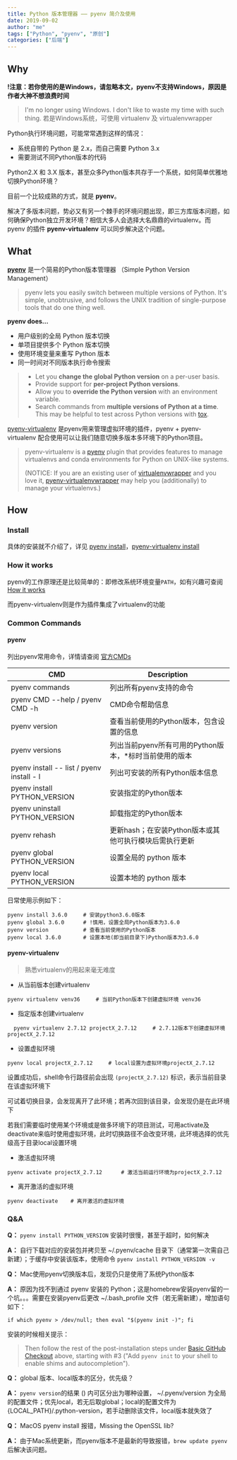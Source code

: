 ```yaml
---
title: Python 版本管理器 —— pyenv 简介及使用
date: 2019-09-02
author: "me"
tags: ["Python", "pyenv", "原创"]
categories: ["后端"]
---
```


## Why

**!注意：若你使用的是Windows，请忽略本文，pyenv不支持Windows，原因是作者大神不想浪费时间** 
> I'm no longer using Windows. I don't like to waste my time with such thing.
若是Windows系统，可使用 virtualenv 及 virtualenvwrapper

Python执行环境问题，可能常常遇到这样的情况：

- 系统自带的 Python 是 2.x，而自己需要 Python 3.x
- 需要测试不同Python版本的代码

Python2.X 和 3.X 版本，甚至众多Python版本共存于一个系统，如何简单优雅地切换Python环境？

目前一个比较成熟的方式，就是 **pyenv**。

解决了多版本问题，势必又有另一个棘手的环境问题出现，即三方库版本问题，如何确保Python独立开发环境？相信大多人会选择大名鼎鼎的virtualenv。而 pyenv 的插件 **pyenv-virtualenv** 可以同步解决这个问题。



## What

[**pyenv**](https://github.com/pyenv/pyenv) 是一个简易的Python版本管理器 （Simple Python Version Management）

> pyenv lets you easily switch between multiple versions of Python. It's simple, unobtrusive, and follows the UNIX tradition of single-purpose tools that do one thing well.

**pyenv does...**

- 用户级别的全局 Python 版本切换
- 单项目提供多个 Python 版本切换
- 使用环境变量来重写 Python 版本
- 同一时间对不同版本执行命令搜索

> - Let you **change the global Python version** on a per-user basis.
> - Provide support for **per-project Python versions**.
> - Allow you to **override the Python version** with an environment variable.
> - Search commands from **multiple versions of Python at a time**. This may be helpful to test across Python versions with [tox](https://pypi.python.org/pypi/tox).

[pyenv-virtualenv](https://github.com/pyenv/pyenv-virtualenv) 是pyenv用来管理虚拟环境的插件，pyenv + pyenv-virtualenv 配合使用可以让我们随意切换多版本多环境下的Python项目。

> pyenv-virtualenv is a [pyenv](https://github.com/pyenv/pyenv) plugin that provides features to manage virtualenvs and conda environments for Python on UNIX-like systems.
>
> (NOTICE: If you are an existing user of [virtualenvwrapper](http://pypi.python.org/pypi/virtualenvwrapper) and you love it, [pyenv-virtualenvwrapper](https://github.com/pyenv/pyenv-virtualenvwrapper) may help you (additionally) to manage your virtualenvs.)



## How

### Install

具体的安装就不介绍了，详见 [pyenv install](https://github.com/pyenv/pyenv#installation)，[pyenv-virtualenv install](https://github.com/pyenv/pyenv-virtualenv#installation)



### How it works

pyenv的工作原理还是比较简单的：即修改系统环境变量`PATH`，如有兴趣可查阅 [How it works](https://github.com/pyenv/pyenv#how-it-works)

而pyenv-virtualenv则是作为插件集成了virtualenv的功能



### Common Commands

#### pyenv

列出pyenv常用命令，详情请查阅 [官方CMDs](https://github.com/pyenv/pyenv/blob/master/COMMANDS.md)

| CMD                                      | Description                       |
| ---------------------------------------- | --------------------------------- |
| pyenv commands                           | 列出所有pyenv支持的命令                    |
| pyenv CMD --help / pyenv CMD -h          | CMD命令帮助信息                         |
| pyenv version                            | 查看当前使用的Python版本，包含设置的信息           |
| pyenv versions                           | 列出当前pyenv所有可用的Python版本，*标时当前使用的版本 |
| pyenv install -- list / pyenv install - l | 列出可安装的所有Python版本信息                |
| pyenv install PYTHON_VERSION             | 安装指定的Python版本                     |
| pyenv uninstall PYTHON_VERSION           | 卸载指定的Python版本                     |
| pyenv rehash                             | 更新hash；在安装Python版本或其他可执行模块后需执行更新  |
| pyenv global PYTHON_VERSION              | 设置全局的 python 版本                   |
| pyenv local PYTHON_VERSION               | 设置本地的 python 版本                   |

日常使用示例如下：

```shell
pyenv install 3.6.0		# 安装python3.6.0版本
pyenv global 3.6.0		# !慎用，设置全局Python版本为3.6.0 
pyenv version			# 查看当前使用的Python版本
pyenv local 3.6.0		# 设置本地(即当前目录下)Python版本为3.6.0 
```



#### pyenv-virtualenv

> 熟悉virtualenv的用起来毫无难度

- 从当前版本创建virtualenv

```shell
pyenv virtualenv venv36		# 当前Python版本下创建虚拟环境 venv36
```

- 指定版本创建virtualenv

```shell
  pyenv virtualenv 2.7.12 projectX_2.7.12	  # 2.7.12版本下创建虚拟环境projectX_2.7.12
```

- 设置虚拟环境

```shell
pyenv local projectX_2.7.12		# local设置为虚拟环境projectX_2.7.12
```

设置成功后，shell命令行路径前会出现  `(projectX_2.7.12)` 标识，表示当前目录在该虚拟环境下

可试着切换目录，会发现离开了此环境；若再次回到该目录，会发现仍是在此环境下



若我们需要临时使用某个环境或是做多环境下的项目测试，可用activate及deactivate来临时使用虚拟环境，此时切换路径不会改变环境，此环境选择的优先级高于目录local设置环境

- 激活虚拟环境

```shell
pyenv activate projectX_2.7.12		# 激活当前运行环境为projectX_2.7.12
```

- 离开激活的虚拟环境

```shell
pyenv deactivate	# 离开激活的虚拟环境
```



### Q&A

**Q：** `pyenv install PYTHON_VERSION` 安装时很慢，甚至于超时，如何解决

**A：** 自行下载对应的安装包并拷贝至 ~/.pyenv/cache 目录下（通常第一次需自己新建）；于缓存中安装该版本，使用命令 `pyenv install PYTHON_VERSION -v`




**Q：** Mac使用pyenv切换版本后，发现仍只是使用了系统Python版本

**A：** 原因为找不到通过 pyenv 安装的 Python；这是homebrew安装pyenv留的一个坑。。。需要在安装pyenv后更改 ~/.bash_profile 文件（若无需新建），增加语句如下：

```
if which pyenv > /dev/null; then eval "$(pyenv init -)"; fi
```

安装的时候相关提示：

> Then follow the rest of the post-installation steps under [Basic GitHub Checkout](https://github.com/pyenv/pyenv#basic-github-checkout) above, starting with #3 ("Add `pyenv init` to your shell to enable shims and autocompletion").



**Q：** global 版本、local版本的区分，优先级？

**A：** `pyenv version`的结果 () 内可区分出为哪种设置， ~/.pyenv/version 为全局的配置文件；优先local，若无后取global；local的配置文件为 {LOCAL_PATH}/.python-version，若手动删除该文件，local版本就失效了 



**Q：** MacOS pyenv install 报错，Missing the OpenSSL lib?

**A：** 由于Mac系统更新，而pyenv版本不是最新的导致报错，`brew update pyenv` 后解决该问题。



